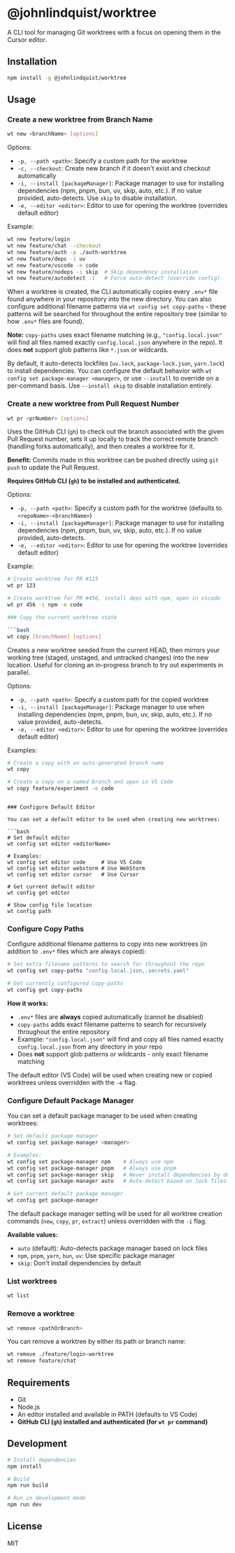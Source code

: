 # @johnlindquist/worktree

A CLI tool for managing Git worktrees with a focus on opening them in the Cursor editor.

## Installation

```bash
npm install -g @johnlindquist/worktree
```

## Usage

### Create a new worktree from Branch Name

```bash
wt new <branchName> [options]
```
Options:
- `-p, --path <path>`: Specify a custom path for the worktree
- `-c, --checkout`: Create new branch if it doesn't exist and checkout automatically
- `-i, --install [packageManager]`: Package manager to use for installing dependencies (npm, pnpm, bun, uv, skip, auto, etc.). If no value provided, auto-detects. Use `skip` to disable installation.
- `-e, --editor <editor>`: Editor to use for opening the worktree (overrides default editor)

Example:
```bash
wt new feature/login
wt new feature/chat --checkout
wt new feature/auth -p ./auth-worktree
wt new feature/deps -i uv
wt new feature/vscode -e code
wt new feature/nodeps -i skip  # Skip dependency installation
wt new feature/autodetect -i   # Force auto-detect (override config)
```

When a worktree is created, the CLI automatically copies every `.env*` file found anywhere in your repository into the new directory. You can also configure additional filename patterns via `wt config set copy-paths` - these patterns will be searched for throughout the entire repository tree (similar to how `.env*` files are found).

**Note:** `copy-paths` uses exact filename matching (e.g., `"config.local.json"` will find all files named exactly `config.local.json` anywhere in the repo). It does **not** support glob patterns like `*.json` or wildcards.

By default, it auto-detects lockfiles (`uv.lock`, `package-lock.json`, `yarn.lock`) to install dependencies. You can configure the default behavior with `wt config set package-manager <manager>`, or use `--install` to override on a per-command basis. Use `--install skip` to disable installation entirely.

### Create a new worktree from Pull Request Number

```bash
wt pr <prNumber> [options]
```
Uses the GitHub CLI (`gh`) to check out the branch associated with the given Pull Request number, sets it up locally to track the correct remote branch (handling forks automatically), and then creates a worktree for it.

**Benefit:** Commits made in this worktree can be pushed directly using `git push` to update the Pull Request.

**Requires GitHub CLI (`gh`) to be installed and authenticated.**

Options:
- `-p, --path <path>`: Specify a custom path for the worktree (defaults to `<repoName>-<branchName>`)
- `-i, --install [packageManager]`: Package manager to use for installing dependencies (npm, pnpm, bun, uv, skip, auto, etc.). If no value provided, auto-detects.
- `-e, --editor <editor>`: Editor to use for opening the worktree (overrides default editor)

Example:
```bash
# Create worktree for PR #123
wt pr 123

# Create worktree for PR #456, install deps with npm, open in vscode
wt pr 456 -i npm -e code

### Copy the current worktree state

```bash
wt copy [branchName] [options]
```

Creates a new worktree seeded from the current HEAD, then mirrors your working tree (staged, unstaged, and untracked changes) into the new location. Useful for cloning an in-progress branch to try out experiments in parallel.

Options:
- `-p, --path <path>`: Specify a custom path for the copied worktree
- `-i, --install [packageManager]`: Package manager to use when installing dependencies (npm, pnpm, bun, uv, skip, auto, etc.). If no value provided, auto-detects.
- `-e, --editor <editor>`: Editor to use for opening the worktree (overrides default editor)

Examples:
```bash
# Create a copy with an auto-generated branch name
wt copy

# Create a copy on a named branch and open in VS Code
wt copy feature/experiment -e code
```
```

### Configure Default Editor

You can set a default editor to be used when creating new worktrees:

```bash
# Set default editor
wt config set editor <editorName>

# Examples:
wt config set editor code     # Use VS Code
wt config set editor webstorm # Use WebStorm
wt config set editor cursor   # Use Cursor

# Get current default editor
wt config get editor

# Show config file location
wt config path
```

### Configure Copy Paths

Configure additional filename patterns to copy into new worktrees (in addition to `.env*` files which are always copied):

```bash
# Set extra filename patterns to search for throughout the repo
wt config set copy-paths "config.local.json,.secrets.yaml"

# Get currently configured copy-paths
wt config get copy-paths
```

**How it works:**
- `.env*` files are **always** copied automatically (cannot be disabled)
- `copy-paths` adds exact filename patterns to search for recursively throughout the entire repository
- Example: `"config.local.json"` will find and copy all files named exactly `config.local.json` from any directory in your repo
- Does **not** support glob patterns or wildcards - only exact filename matching

The default editor (VS Code) will be used when creating new or copied worktrees unless overridden with the `-e` flag.

### Configure Default Package Manager

You can set a default package manager to be used when creating worktrees:

```bash
# Set default package manager
wt config set package-manager <manager>

# Examples:
wt config set package-manager npm    # Always use npm
wt config set package-manager pnpm   # Always use pnpm
wt config set package-manager skip   # Never install dependencies by default
wt config set package-manager auto   # Auto-detect based on lock files (default)

# Get current default package manager
wt config get package-manager
```

The default package manager setting will be used for all worktree creation commands (`new`, `copy`, `pr`, `extract`) unless overridden with the `-i` flag.

**Available values:**
- `auto` (default): Auto-detects package manager based on lock files
- `npm`, `pnpm`, `yarn`, `bun`, `uv`: Use specific package manager
- `skip`: Don't install dependencies by default

### List worktrees

```bash
wt list
```

### Remove a worktree

```bash
wt remove <pathOrBranch>
```

You can remove a worktree by either its path or branch name:
```bash
wt remove ./feature/login-worktree
wt remove feature/chat
```

## Requirements

- Git
- Node.js
- An editor installed and available in PATH (defaults to VS Code)
- **GitHub CLI (`gh`) installed and authenticated (for `wt pr` command)**

## Development

```bash
# Install dependencies
npm install

# Build
npm run build

# Run in development mode
npm run dev
```

## License

MIT 
